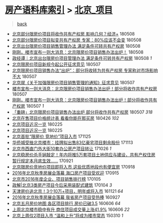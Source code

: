 [房产语料库索引](../../README.md)  > [北京_项目](北京_项目.md)
====
> [back](../README.md)

- [北京部分限房价项目将收作共有产权房 影响几何？经济+](http://jkwz.applinzi.com/ittc/7100674362632045585.html#%E5%8C%97%E4%BA%AC%E9%83%A8%E5%88%86%E9%99%90%E6%88%BF%E4%BB%B7%E9%A1%B9%E7%9B%AE%E5%B0%86%E6%94%B6%E4%BD%9C%E5%85%B1%E6%9C%89%E4%BA%A7%E6%9D%83%E6%88%BF+%E5%BD%B1%E5%93%8D%E5%87%A0%E4%BD%95%EF%BC%9F%E7%BB%8F%E6%B5%8E%2B) 180508  
- [北京部分限房价项目拟变共有产权房 专家：80%应该不会变](http://jkwz.applinzi.com/ittc/7100659379173065734.html#%E5%8C%97%E4%BA%AC%E9%83%A8%E5%88%86%E9%99%90%E6%88%BF%E4%BB%B7%E9%A1%B9%E7%9B%AE%E6%8B%9F%E5%8F%98%E5%85%B1%E6%9C%89%E4%BA%A7%E6%9D%83%E6%88%BF+%E4%B8%93%E5%AE%B6%EF%BC%9A80%25%E5%BA%94%E8%AF%A5%E4%B8%8D%E4%BC%9A%E5%8F%98) 180508  
- [北京出台限房价项目销售管理办法 满足条件可转共有产权房](http://jkwz.applinzi.com/ittc/7100656869981029383.html#%E5%8C%97%E4%BA%AC%E5%87%BA%E5%8F%B0%E9%99%90%E6%88%BF%E4%BB%B7%E9%A1%B9%E7%9B%AE%E9%94%80%E5%94%AE%E7%AE%A1%E7%90%86%E5%8A%9E%E6%B3%95+%E6%BB%A1%E8%B6%B3%E6%9D%A1%E4%BB%B6%E5%8F%AF%E8%BD%AC%E5%85%B1%E6%9C%89%E4%BA%A7%E6%9D%83%E6%88%BF) 180508  
- [刚刚，楼市宣布一则大消息：北京限房价项目销售办法出炉！](http://jkwz.applinzi.com/ittc/7100644834710914054.html#%E5%88%9A%E5%88%9A%EF%BC%8C%E6%A5%BC%E5%B8%82%E5%AE%A3%E5%B8%83%E4%B8%80%E5%88%99%E5%A4%A7%E6%B6%88%E6%81%AF%EF%BC%9A%E5%8C%97%E4%BA%AC%E9%99%90%E6%88%BF%E4%BB%B7%E9%A1%B9%E7%9B%AE%E9%94%80%E5%94%AE%E5%8A%9E%E6%B3%95%E5%87%BA%E7%82%89%EF%BC%81) 180508  
- [政经谭｜北京出台限房价项目管理办法 满足条件可转共有产权房](http://jkwz.applinzi.com/ittc/7100548833811629072.html#%E6%94%BF%E7%BB%8F%E8%B0%AD%EF%BD%9C%E5%8C%97%E4%BA%AC%E5%87%BA%E5%8F%B0%E9%99%90%E6%88%BF%E4%BB%B7%E9%A1%B9%E7%9B%AE%E7%AE%A1%E7%90%86%E5%8A%9E%E6%B3%95+%E6%BB%A1%E8%B6%B3%E6%9D%A1%E4%BB%B6%E5%8F%AF%E8%BD%AC%E5%85%B1%E6%9C%89%E4%BA%A7%E6%9D%83%E6%88%BF) 180508 *1* 
- [北京限房价项目新规今起公开征求意见](http://jkwz.applinzi.com/ittc/7100485599620498438.html#%E5%8C%97%E4%BA%AC%E9%99%90%E6%88%BF%E4%BB%B7%E9%A1%B9%E7%9B%AE%E6%96%B0%E8%A7%84%E4%BB%8A%E8%B5%B7%E5%85%AC%E5%BC%80%E5%BE%81%E6%B1%82%E6%84%8F%E8%A7%81) 180507  
- [北京限房价项目销售办法“出炉”：部分将收转为共有产权房 专家称对市场影响不大](http://jkwz.applinzi.com/ittc/7100483406427325450.html#%E5%8C%97%E4%BA%AC%E9%99%90%E6%88%BF%E4%BB%B7%E9%A1%B9%E7%9B%AE%E9%94%80%E5%94%AE%E5%8A%9E%E6%B3%95%E2%80%9C%E5%87%BA%E7%82%89%E2%80%9D%EF%BC%9A%E9%83%A8%E5%88%86%E5%B0%86%E6%94%B6%E8%BD%AC%E4%B8%BA%E5%85%B1%E6%9C%89%E4%BA%A7%E6%9D%83%E6%88%BF+%E4%B8%93%E5%AE%B6%E7%A7%B0%E5%AF%B9%E5%B8%82%E5%9C%BA%E5%BD%B1%E5%93%8D%E4%B8%8D%E5%A4%A7) 180507  
- [北京就《关于加强限房价项目销售管理的通知》征求意见](http://jkwz.applinzi.com/ittc/7100479541715928075.html#%E5%8C%97%E4%BA%AC%E5%B0%B1%E3%80%8A%E5%85%B3%E4%BA%8E%E5%8A%A0%E5%BC%BA%E9%99%90%E6%88%BF%E4%BB%B7%E9%A1%B9%E7%9B%AE%E9%94%80%E5%94%AE%E7%AE%A1%E7%90%86%E7%9A%84%E9%80%9A%E7%9F%A5%E3%80%8B%E5%BE%81%E6%B1%82%E6%84%8F%E8%A7%81) 180507  
- [楼市宣布一则大消息：北京限房价项目销售办法出炉！部分将收作共有产权房](http://jkwz.applinzi.com/ittc/7100460852354483210.html#%E6%A5%BC%E5%B8%82%E5%AE%A3%E5%B8%83%E4%B8%80%E5%88%99%E5%A4%A7%E6%B6%88%E6%81%AF%EF%BC%9A%E5%8C%97%E4%BA%AC%E9%99%90%E6%88%BF%E4%BB%B7%E9%A1%B9%E7%9B%AE%E9%94%80%E5%94%AE%E5%8A%9E%E6%B3%95%E5%87%BA%E7%82%89%EF%BC%81%E9%83%A8%E5%88%86%E5%B0%86%E6%94%B6%E4%BD%9C%E5%85%B1%E6%9C%89%E4%BA%A7%E6%9D%83%E6%88%BF) 180507  
- [刚刚，楼市宣布一则大消息：北京限房价项目销售办法出炉！部分将收作共有产权房](http://jkwz.applinzi.com/ittc/7100460215411672081.html#%E5%88%9A%E5%88%9A%EF%BC%8C%E6%A5%BC%E5%B8%82%E5%AE%A3%E5%B8%83%E4%B8%80%E5%88%99%E5%A4%A7%E6%B6%88%E6%81%AF%EF%BC%9A%E5%8C%97%E4%BA%AC%E9%99%90%E6%88%BF%E4%BB%B7%E9%A1%B9%E7%9B%AE%E9%94%80%E5%94%AE%E5%8A%9E%E6%B3%95%E5%87%BA%E7%82%89%EF%BC%81%E9%83%A8%E5%88%86%E5%B0%86%E6%94%B6%E4%BD%9C%E5%85%B1%E6%9C%89%E4%BA%A7%E6%9D%83%E6%88%BF) 180507 *1* 
- [「重磅」北京限房价项目销售办法出炉 部分将收作共有产权房](http://jkwz.applinzi.com/ittc/7100277413017814027.html#%E3%80%8C%E9%87%8D%E7%A3%85%E3%80%8D%E5%8C%97%E4%BA%AC%E9%99%90%E6%88%BF%E4%BB%B7%E9%A1%B9%E7%9B%AE%E9%94%80%E5%94%AE%E5%8A%9E%E6%B3%95%E5%87%BA%E7%82%89+%E9%83%A8%E5%88%86%E5%B0%86%E6%94%B6%E4%BD%9C%E5%85%B1%E6%9C%89%E4%BA%A7%E6%9D%83%E6%88%BF) 180507 *318* 
- [北京在售项目价格统计表 看看你能在那买房](http://jkwz.applinzi.com/ittc/7096305949805642758.html#%E5%8C%97%E4%BA%AC%E5%9C%A8%E5%94%AE%E9%A1%B9%E7%9B%AE%E4%BB%B7%E6%A0%BC%E7%BB%9F%E8%AE%A1%E8%A1%A8+%E7%9C%8B%E7%9C%8B%E4%BD%A0%E8%83%BD%E5%9C%A8%E9%82%A3%E4%B9%B0%E6%88%BF) 180426 *102* 
- [北京项目近况一览](http://jkwz.applinzi.com/ittc/7074076867772810247.html#%E5%8C%97%E4%BA%AC%E9%A1%B9%E7%9B%AE%E8%BF%91%E5%86%B5%E4%B8%80%E8%A7%88) 180225  
- [北京项目近况一览](http://jkwz.applinzi.com/ittc/7074057974710797322.html#%E5%8C%97%E4%BA%AC%E9%A1%B9%E7%9B%AE%E8%BF%91%E5%86%B5%E4%B8%80%E8%A7%88) 180225  
- [北京首批“限房价 竞地价”项目入市](http://jkwz.applinzi.com/ittc/7039971934857593873.html#%E5%8C%97%E4%BA%AC%E9%A6%96%E6%89%B9%E2%80%9C%E9%99%90%E6%88%BF%E4%BB%B7+%E7%AB%9E%E5%9C%B0%E4%BB%B7%E2%80%9D%E9%A1%B9%E7%9B%AE%E5%85%A5%E5%B8%82) 171125  
- [华侨城受挫北京楼市：挂牌拟出售83亿豪宅项目剩余股份](http://jkwz.applinzi.com/ittc/7035285095924106256.html#%E5%8D%8E%E4%BE%A8%E5%9F%8E%E5%8F%97%E6%8C%AB%E5%8C%97%E4%BA%AC%E6%A5%BC%E5%B8%82%EF%BC%9A%E6%8C%82%E7%89%8C%E6%8B%9F%E5%87%BA%E5%94%AE83%E4%BA%BF%E8%B1%AA%E5%AE%85%E9%A1%B9%E7%9B%AE%E5%89%A9%E4%BD%99%E8%82%A1%E4%BB%BD) 171113  
- [北京市西直门外大街10套办公房产项目转让](http://jkwz.applinzi.com/ittc/7028676393624405008.html#%E5%8C%97%E4%BA%AC%E5%B8%82%E8%A5%BF%E7%9B%B4%E9%97%A8%E5%A4%96%E5%A4%A7%E8%A1%9710%E5%A5%97%E5%8A%9E%E5%85%AC%E6%88%BF%E4%BA%A7%E9%A1%B9%E7%9B%AE%E8%BD%AC%E8%AE%A9) 171026 *1* 
- [北京稳房价杀手锏敲定！年内将推5万套项目土地供应与建设，共有产权住房暂行规定本月底生效……](http://jkwz.applinzi.com/ittc/7015692478689330192.html#%E5%8C%97%E4%BA%AC%E7%A8%B3%E6%88%BF%E4%BB%B7%E6%9D%80%E6%89%8B%E9%94%8F%E6%95%B2%E5%AE%9A%EF%BC%81%E5%B9%B4%E5%86%85%E5%B0%86%E6%8E%A85%E4%B8%87%E5%A5%97%E9%A1%B9%E7%9B%AE%E5%9C%9F%E5%9C%B0%E4%BE%9B%E5%BA%94%E4%B8%8E%E5%BB%BA%E8%AE%BE%EF%BC%8C%E5%85%B1%E6%9C%89%E4%BA%A7%E6%9D%83%E4%BD%8F%E6%88%BF%E6%9A%82%E8%A1%8C%E8%A7%84%E5%AE%9A%E6%9C%AC%E6%9C%88%E5%BA%95%E7%94%9F%E6%95%88%E2%80%A6%E2%80%A6) 170921  
- [北京限房价竞地价项目即将入市 这些优质地段也有便宜房](http://jkwz.applinzi.com/ittc/7014665865440789521.html#%E5%8C%97%E4%BA%AC%E9%99%90%E6%88%BF%E4%BB%B7%E7%AB%9E%E5%9C%B0%E4%BB%B7%E9%A1%B9%E7%9B%AE%E5%8D%B3%E5%B0%86%E5%85%A5%E5%B8%82+%E8%BF%99%E4%BA%9B%E4%BC%98%E8%B4%A8%E5%9C%B0%E6%AE%B5%E4%B9%9F%E6%9C%89%E4%BE%BF%E5%AE%9C%E6%88%BF) 170918  
- [2016年北京秋季房展会落幕 海口房产项目受欢迎](http://jkwz.applinzi.com/ittc/7013571687600358160.html#2016%E5%B9%B4%E5%8C%97%E4%BA%AC%E7%A7%8B%E5%AD%A3%E6%88%BF%E5%B1%95%E4%BC%9A%E8%90%BD%E5%B9%95+%E6%B5%B7%E5%8F%A3%E6%88%BF%E4%BA%A7%E9%A1%B9%E7%9B%AE%E5%8F%97%E6%AC%A2%E8%BF%8E) 170915  
- [北京市2016年度企业、项目销售排行榜](http://jkwz.applinzi.com/ittc/6919685286551618565.html#%E5%8C%97%E4%BA%AC%E5%B8%822016%E5%B9%B4%E5%BA%A6%E4%BC%81%E4%B8%9A%E3%80%81%E9%A1%B9%E7%9B%AE%E9%94%80%E5%94%AE%E6%8E%92%E8%A1%8C%E6%A6%9C) 170105  
- [政解|北京3类房产项目今后采用装配式建筑](http://jkwz.applinzi.com/ittc/6919368725651522565.html#%E6%94%BF%E8%A7%A3%7C%E5%8C%97%E4%BA%AC3%E7%B1%BB%E6%88%BF%E4%BA%A7%E9%A1%B9%E7%9B%AE%E4%BB%8A%E5%90%8E%E9%87%87%E7%94%A8%E8%A3%85%E9%85%8D%E5%BC%8F%E5%BB%BA%E7%AD%91) 170104 *3* 
- [天津房价追北京！3个10万+项目，明年或将入市](http://jkwz.applinzi.com/ittc/6902873611626349573.html#%E5%A4%A9%E6%B4%A5%E6%88%BF%E4%BB%B7%E8%BF%BD%E5%8C%97%E4%BA%AC%EF%BC%813%E4%B8%AA10%E4%B8%87%2B%E9%A1%B9%E7%9B%AE%EF%BC%8C%E6%98%8E%E5%B9%B4%E6%88%96%E5%B0%86%E5%85%A5%E5%B8%82) 161121 *64* 
- [2016年北京秋季房展会落幕 我省房产项目受热捧](http://jkwz.applinzi.com/ittc/6882489696206193668.html#2016%E5%B9%B4%E5%8C%97%E4%BA%AC%E7%A7%8B%E5%AD%A3%E6%88%BF%E5%B1%95%E4%BC%9A%E8%90%BD%E5%B9%95+%E6%88%91%E7%9C%81%E6%88%BF%E4%BA%A7%E9%A1%B9%E7%9B%AE%E5%8F%97%E7%83%AD%E6%8D%A7) 160927  
- [北京五月房价地图 各区项目排行 房价已破3.5](http://jkwz.applinzi.com/ittc/6840738598823134213.html#%E5%8C%97%E4%BA%AC%E4%BA%94%E6%9C%88%E6%88%BF%E4%BB%B7%E5%9C%B0%E5%9B%BE+%E5%90%84%E5%8C%BA%E9%A1%B9%E7%9B%AE%E6%8E%92%E8%A1%8C+%E6%88%BF%E4%BB%B7%E5%B7%B2%E7%A0%B43.5) 160606 *64* 
- [上周北京楼市稳中有升 商住项目成交量上涨41.9%](http://jkwz.applinzi.com/ittc/6840579661494748164.html#%E4%B8%8A%E5%91%A8%E5%8C%97%E4%BA%AC%E6%A5%BC%E5%B8%82%E7%A8%B3%E4%B8%AD%E6%9C%89%E5%8D%87+%E5%95%86%E4%BD%8F%E9%A1%B9%E7%9B%AE%E6%88%90%E4%BA%A4%E9%87%8F%E4%B8%8A%E6%B6%A841.9%25) 160606 *22* 
- [北京上周仅2项目入市 “温和上升”将成为楼市常态](http://jkwz.applinzi.com/ittc/547650611396780906.html#%E5%8C%97%E4%BA%AC%E4%B8%8A%E5%91%A8%E4%BB%852%E9%A1%B9%E7%9B%AE%E5%85%A5%E5%B8%82+%E2%80%9C%E6%B8%A9%E5%92%8C%E4%B8%8A%E5%8D%87%E2%80%9D%E5%B0%86%E6%88%90%E4%B8%BA%E6%A5%BC%E5%B8%82%E5%B8%B8%E6%80%81) 150310 *1* 

